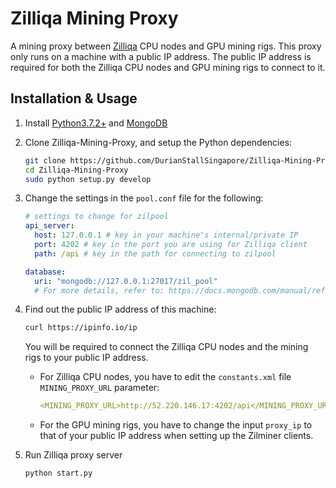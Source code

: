 # Zilliqa Mining Proxy

A mining proxy between [Zilliqa](https://zilliqa.com/) CPU nodes and GPU mining rigs. This proxy only runs on a machine with a public IP address. The public IP address is required for both the Zilliqa CPU nodes and GPU mining rigs to connect to it.

## Installation & Usage

1. Install [Python3.7.2+](https://www.python.org/downloads/) and [MongoDB](https://docs.mongodb.com/manual/installation/)

2. Clone Zilliqa-Mining-Proxy, and setup the Python dependencies:
    ```bash
    git clone https://github.com/DurianStallSingapore/Zilliqa-Mining-Proxy
    cd Zilliqa-Mining-Proxy
    sudo python setup.py develop
    ```

3. Change the settings in the `pool.conf` file for the following:
    ```yaml
    # settings to change for zilpool
    api_server:
      host: 127.0.0.1 # key in your machine's internal/private IP
      port: 4202 # key in the port you are using for Zilliqa client
      path: /api # key in the path for connecting to zilpool
    
    database:
      uri: "mongodb://127.0.0.1:27017/zil_pool"
      # For more details, refer to: https://docs.mongodb.com/manual/reference/connection-string/
    ```

4. Find out the public IP address of this machine:
    ```bash
    curl https://ipinfo.io/ip
    ```
    You will be required to connect the Zilliqa CPU nodes and the mining rigs to your public IP address.
    * For Zilliqa CPU nodes, you have to edit the `constants.xml` file `MINING_PROXY_URL` parameter:
        ```yaml
        <MINING_PROXY_URL>http://52.220.146.17:4202/api</MINING_PROXY_URL>
    * For the GPU mining rigs, you have to change the input `proxy_ip` to that of your public IP address when setting up the Zilminer clients.
        
5. Run Zilliqa proxy server
    ```bash
    python start.py
    ```
